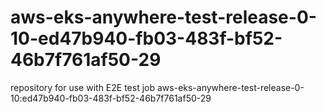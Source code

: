 # aws-eks-anywhere-test-release-0-10-ed47b940-fb03-483f-bf52-46b7f761af50-29
repository for use with E2E test job aws-eks-anywhere-test-release-0-10:ed47b940-fb03-483f-bf52-46b7f761af50-29

